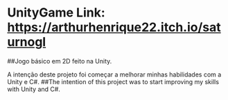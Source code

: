 # UnityGame Link: https://arthurhenrique22.itch.io/saturnogl
##Jogo básico em 2D feito na Unity.

A intenção deste projeto foi começar a melhorar minhas habilidades com a Unity e C#. 
##The intention of this project was to start improving my skills with Unity and C#.
